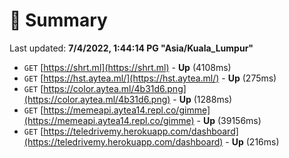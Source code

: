 # 📖 Summary
Last updated: **7/4/2022, 1:44:14 PG "Asia/Kuala_Lumpur"**

- `GET` [https://shrt.ml](https://shrt.ml) - **Up** (4108ms)
- `GET` [https://hst.aytea.ml/](https://hst.aytea.ml/) - **Up** (275ms)
- `GET` [https://color.aytea.ml/4b31d6.png](https://color.aytea.ml/4b31d6.png) - **Up** (1288ms)
- `GET` [https://memeapi.aytea14.repl.co/gimme](https://memeapi.aytea14.repl.co/gimme) - **Up** (39156ms)
- `GET` [https://teledrivemy.herokuapp.com/dashboard](https://teledrivemy.herokuapp.com/dashboard) - **Up** (216ms)
